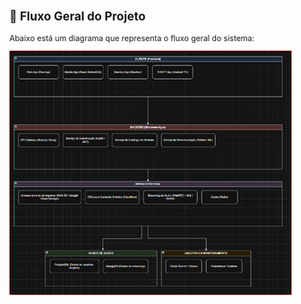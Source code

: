 ## 🧠 Fluxo Geral do Projeto

Abaixo está um diagrama que representa o fluxo geral do sistema:

![Fluxo Geral](resources/main_.PNG)
